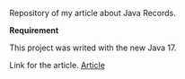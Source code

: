 Repository of my article about Java Records. 

**Requirement**

This project was writed with the new Java 17.

Link for the article.
<a href="https://ruydevblog.com/post/meet-the-records/">Article</a>
